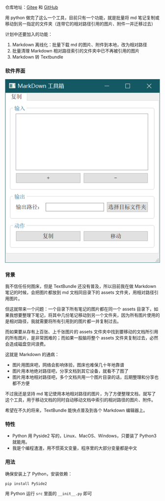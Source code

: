 仓库地址：[Gitee](https://gitee.com/haujet/Markdown-Toolbox) 和 [GitHub](https://github.com/HaujetZhao/Markdown-Toolbox)

用 python 做完了这么一个工具，目前只有一个功能，就是批量将 md 笔记复制或移动到另一指定的文件夹（连带它的相对路径引用的图片、附件一并迁移过去）

计划中还要加入的功能：

1. Markdown 离线化：批量下载 md 的图片、附件到本地，改为相对路径
2. 批量清理 Markdown 相对路径索引的文件夹中已不再被引用的图片
3. Markdown 转 Textbundle

### 软件界面

![image-20201003053301872](assets/image-20201003053301872.png)

### 背景

我不信任任何图床，但是 TextBundle 还没有普及，所以目前我在做 Markdown 笔记的时候，会把图片都放到 md 文档同目录下的 assets 文件夹，用相对路径引用图片。

但这就带来一个问题：一个目录下所有笔记的图片都在同一个 assets 目录下，如果我想要整理下笔记，将其中几份笔记移动到另一个文件夹，因为所有图片使用的是相对路径，我就需要将所有引用到的图片都一并复制过去。

而如果要从存有上百张、上千张图片的 assets 文件夹中找到要移动的文档所引用的所有图片，是非常困难的；而如果一股脑将整个 assets 文件夹复制过去，必然会造成磁盘空间浪费。

这就是 Markdown 的通病：

* 图片用图床吧，网络会影响体验，图床也难保几十年地靠谱
* 图片用本地绝对路径吧，分享文档到其它设备，就看不了图了
* 图片用本地相对路径吧，多个文档共用一个图片目录的话，后期整理和分享也都不方便

不过我还是坚持 md 笔记使用本地相对路径的图片，为了方便整理文档，就写了这个工具，用于移动文档的同时自动移动文档中索引的相对路径的图片、附件。

希望在不久的将来，TextBundle 能快点普及到各个 Markdown 编辑器上。

### 特性

* Python 用 Pyside2 写的，Linux、MacOS、Windows，只要装了 Python3 就能用。
* 我是个编程渣渣，用不惯英文变量，程序里的大部分变量都是中文


### 用法

确保安装上了 Python，安装依赖：

```
pip install PySide2
```

用 Python 运行 `src` 里面的 `__init__.py` 即可